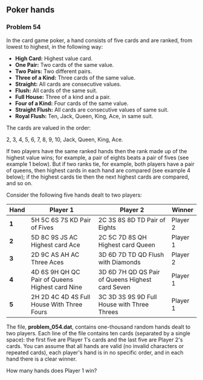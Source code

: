 ﻿## Poker hands
### Problem 54

In the card game poker, a hand consists of five cards and are ranked, from lowest to highest, in the following way:

* **High Card:** Highest value card.
* **One Pair:** Two cards of the same value.
* **Two Pairs:** Two different pairs.
* **Three of a Kind:** Three cards of the same value.
* **Straight:** All cards are consecutive values.
* **Flush:** All cards of the same suit.
* **Full House:** Three of a kind and a pair.
* **Four of a Kind:** Four cards of the same value.
* **Straight Flush:** All cards are consecutive values of same suit.
* **Royal Flush:** Ten, Jack, Queen, King, Ace, in same suit.

The cards are valued in the order:

2, 3, 4, 5, 6, 7, 8, 9, 10, Jack, Queen, King, Ace.

If two players have the same ranked hands then the rank made up of the highest value wins; for example, a pair of eights beats a pair of fives (see example 1 below). But if two ranks tie, for example, both players have a pair of queens, then highest cards in each hand are compared (see example 4 below); if the highest cards tie then the next highest cards are compared, and so on.

Consider the following five hands dealt to two players:

| Hand | Player 1 | Player 2 | Winner |
| -- | -- | -- | -- |
| **1** | 5H 5C 6S 7S KD Pair of Fives | 2C 3S 8S 8D TD Pair of Eights | Player 2 |
| **2** | 5D 8C 9S JS AC Highest card Ace | 2C 5C 7D 8S QH Highest card Queen | Player 1 |
| **3** | 2D 9C AS AH AC Three Aces | 3D 6D 7D TD QD Flush with Diamonds | Player 2 |
| **4** | 4D 6S 9H QH QC Pair of Queens Highest card Nine | 3D 6D 7H QD QS Pair of Queens Highest card Seven | Player 1 |
| **5** | 2H 2D 4C 4D 4S Full House With Three Fours | 3C 3D 3S 9S 9D Full House with Three Threes | Player 1 |

The file, **problem_054.dat**, contains one-thousand random hands dealt to two players. Each line of the file contains ten cards (separated by a single space): the first five are Player 1's cards and the last five are Player 2's cards. You can assume that all hands are valid (no invalid characters or repeated cards), each player's hand is in no specific order, and in each hand there is a clear winner.

How many hands does Player 1 win?